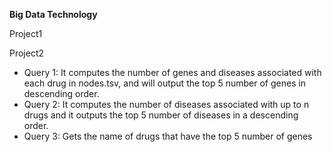 **Big Data Technology**

Project1



Project2
- Query 1: It computes the number of genes and diseases associated with each drug in nodes.tsv, and will output the top 5 number of genes in descending order.
- Query 2: It computes the number of diseases associated
with up to n drugs and it outputs the top
5 number of diseases in a descending order.
- Query 3: Gets the name of drugs that have the top 5
number of genes
